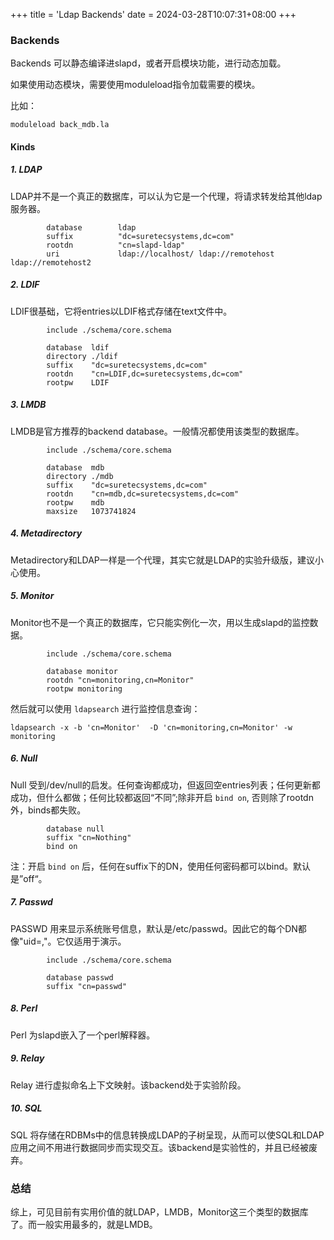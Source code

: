 +++
title = 'Ldap Backends'
date = 2024-03-28T10:07:31+08:00 
+++


### Backends
Backends 可以静态编译进slapd，或者开启模块功能，进行动态加载。

如果使用动态模块，需要使用moduleload指令加载需要的模块。

比如：
```
moduleload back_mdb.la
```

#### Kinds
##### 1. LDAP
LDAP并不是一个真正的数据库，可以认为它是一个代理，将请求转发给其他ldap服务器。

```
        database        ldap
        suffix          "dc=suretecsystems,dc=com"
        rootdn          "cn=slapd-ldap"
        uri             ldap://localhost/ ldap://remotehost ldap://remotehost2

```

##### 2. LDIF 
LDIF很基础，它将entries以LDIF格式存储在text文件中。

```
        include ./schema/core.schema

        database  ldif
        directory ./ldif
        suffix    "dc=suretecsystems,dc=com"
        rootdn    "cn=LDIF,dc=suretecsystems,dc=com"
        rootpw    LDIF
```

##### 3. LMDB
LMDB是官方推荐的backend database。一般情况都使用该类型的数据库。
```
        include ./schema/core.schema

        database  mdb
        directory ./mdb
        suffix    "dc=suretecsystems,dc=com"
        rootdn    "cn=mdb,dc=suretecsystems,dc=com"
        rootpw    mdb
        maxsize   1073741824
```

##### 4. Metadirectory
Metadirectory和LDAP一样是一个代理，其实它就是LDAP的实验升级版，建议小心使用。

##### 5. Monitor
Monitor也不是一个真正的数据库，它只能实例化一次，用以生成slapd的监控数据。

```
        include ./schema/core.schema

        database monitor
        rootdn "cn=monitoring,cn=Monitor"
        rootpw monitoring
```
然后就可以使用 `ldapsearch` 进行监控信息查询：
```
ldapsearch -x -b 'cn=Monitor'  -D 'cn=monitoring,cn=Monitor' -w monitoring
```


##### 6. Null
Null 受到/dev/null的启发。任何查询都成功，但返回空entries列表；任何更新都成功，但什么都做；任何比较都返回“不同”;除非开启 `bind on`, 否则除了rootdn外，binds都失败。

```
        database null
        suffix "cn=Nothing"
        bind on
```
注：开启 `bind on` 后，任何在suffix下的DN，使用任何密码都可以bind。默认是”off“。

##### 7. Passwd
PASSWD 用来显示系统账号信息，默认是/etc/passwd。因此它的每个DN都像"uid=<username>,<suffix>"。它仅适用于演示。
```
        include ./schema/core.schema

        database passwd
        suffix "cn=passwd"
```

##### 8. Perl
Perl 为slapd嵌入了一个perl解释器。

##### 9. Relay
Relay 进行虚拟命名上下文映射。该backend处于实验阶段。

##### 10. SQL
SQL 将存储在RDBMs中的信息转换成LDAP的子树呈现，从而可以使SQL和LDAP应用之间不用进行数据同步而实现交互。该backend是实验性的，并且已经被废弃。


### 总结
综上，可见目前有实用价值的就LDAP，LMDB，Monitor这三个类型的数据库了。而一般实用最多的，就是LMDB。

